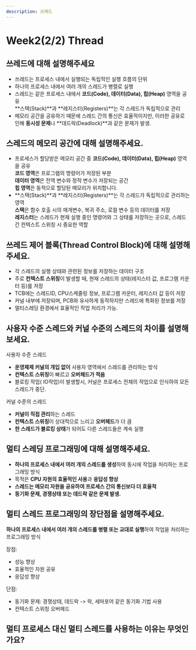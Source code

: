 ```yaml
---
description: 쓰레드
---
```


# Week2(2/2) Thread

## 쓰레드에 대해 설명해주세요

* 쓰레드는 프로세스 내에서 실행되는 독립적인 실행 흐름의 단위
* 하나의 프로세스 내에서 여러 개의 스레드가 병렬로 실행
* 스레드는 같은 프로세스 내에서 **코드(Code), 데이터(Data), 힙(Heap)** 영역을 공유\
  **스택(Stack)**과 **레지스터(Registers)**는 각 스레드가 독립적으로 관리
* 메모리 공간을 공유하기 때문에 스레드 간의 통신은 효율적이지만, 이러한 공유로 인해 **동시성 문제**나 **데드락(Deadlock)**과 같은 문제가 발생.



## 스레드의 메모리 공간에 대해 설명해주세요.

* 프로세스가 할당받은 메모리 공간 중 **코드(Code), 데이터(Data), 힙(Heap)** 영역을 공유\
  **코드 영역**은 프로그램의 명령어가 저장된 부분\
  **데이터 영역**은 전역 변수와 정적 변수가 저장되는 공간\
  **힙 영역**은 동적으로 할당된 메모리가 위치합니다.
* **스택(Stack)**과 **레지스터(Registers)**는 각 스레드가 독립적으로 관리하는 영역\
  **스택**은 함수 호출 시의 매개변수, 복귀 주소, 로컬 변수 등의 데이터를 저장\
  **레지스터**는 스레드가 현재 실행 중인 명령어와 그 상태를 저장하는 곳으로, 스레드 간 컨텍스트 스위칭 시 중요한 역할



## 쓰레드 제어 블록(Thread Control Block)에 대해 설명해주세요.

* 각 스레드의 실행 상태와 관련된 정보를 저장하는 데이터 구조
* 주로 **컨텍스트 스위칭**이 발생할 때, 현재 스레드의 상태(레지스터 값, 프로그램 카운터 등)를 저장
* TCB에는 스레드ID, CPU스케줄링 정보, 프로그램 카운터, 레지스터 값 등이 저장
* 커널 내부에 저장되며, PCB와 유사하게 동작하지만 스레드에 특화된 정보를 저장
* 멀티스레딩 환경에서 효율적인 작업 처리가 가능.



## 사용자 수준 스레드와 커널 수준의 스레드의 차이를 설명해 보세요.

사용자 수준 스레드

* **운영체제 커널의 개입 없이** 사용자 영역에서 스레드를 관리하는 방식
* **컨텍스트 스위칭**이 빠르고 **오버헤드가 적음**
* 블로킹 작업( IO작업)이 발생할시, 커널은 프로세스 전체의 작업으로 인식하여 모든 스레드가 중단.

커널 수준의 스레드

* **커널이 직접 관리**하는 스레드
* **컨텍스트 스위칭**이 상대적으로 느리고 **오버헤드**가 더 큼
* **한 스레드가 블로킹 상태**가 되어도 다른 스레드들은 계속 실행



## 멀티 스레딩 프로그래밍에 대해 설명해주세요.

* **하나의 프로세스 내에서 여러 개의 스레드를 생성**하여 동시에 작업을 처리하는 프로그래밍 방식
* 목적은 **CPU 자원의 효율적인 사용**과 **응답성 향상**
* **스레드는 메모리 자원을 공유하여 프로세스 간의 통신보다 더 효율적**
* **동기화 문제, 경쟁상태 또는 데드락 같은 문제 발생.**



## 멀티 스레드 프로그래밍의 장단점을 설명해주세요.

**하나의 프로세스 내에서 여러 개의 스레드를 병렬 또는 교대로 실행**하여 작업을 처리하는 프로그래밍 방식

장점:

* 성능 향상
* 효율적인 자원 공유
* 응답성 향상

단점:

* 동기화 문제: 경쟁상태, 데드락 -> 락, 세마포어 같은 동기화 기법 사용
* 컨텍스트 스위칭 오버헤드



## 멀티 프로세스 대신 멀티 스레드를 사용하는 이유는 무엇인가요?



